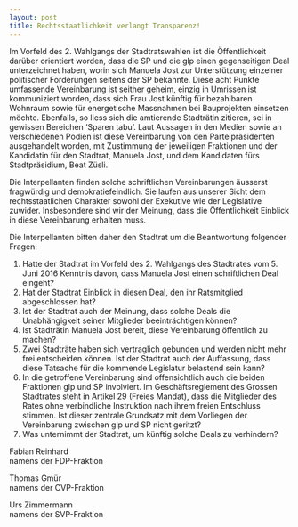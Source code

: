 ```yaml
---
layout: post
title: Rechtsstaatlichkeit verlangt Transparenz!
---
```


Im Vorfeld des 2. Wahlgangs der Stadtratswahlen ist die Öffentlichkeit darüber orientiert worden, dass die SP und die glp einen gegenseitigen Deal unterzeichnet haben, worin sich Manuela Jost zur Unterstützung einzelner politischer Forderungen seitens der SP bekannte. Diese acht Punkte umfassende Vereinbarung ist seither geheim, einzig in Umrissen ist kommuniziert worden, dass sich Frau Jost künftig für bezahlbaren Wohnraum sowie für energetische Massnahmen bei Bauprojekten einsetzen möchte. Ebenfalls, so liess sich die amtierende Stadträtin zitieren, sei in gewissen Bereichen ‘Sparen tabu’. Laut Aussagen in den Medien sowie an verschiedenen Podien ist diese Vereinbarung von den Parteipräsidenten ausgehandelt worden, mit Zustimmung der jeweiligen Fraktionen und der Kandidatin für den Stadtrat, Manuela Jost, und dem Kandidaten fürs Stadtpräsidium, Beat Züsli.

Die Interpellanten finden solche schriftlichen Vereinbarungen äusserst fragwürdig und demokratiefeindlich. Sie laufen aus unserer Sicht dem rechtsstaatlichen Charakter sowohl der Exekutive wie der Legislative zuwider. Insbesondere sind wir der Meinung, dass die Öffentlichkeit Einblick in diese Vereinbarung erhalten muss.

Die Interpellanten bitten daher den Stadtrat um die Beantwortung folgender Fragen:

1.	 Hatte der Stadtrat im Vorfeld des 2. Wahlgangs des Stadtrates vom 5. Juni 2016 Kenntnis davon, dass Manuela Jost einen schriftlichen Deal eingeht?
2.	 Hat der Stadtrat Einblick in diesen Deal, den ihr Ratsmitglied abgeschlossen hat?
3.	 Ist der Stadtrat auch der Meinung, dass solche Deals die Unabhängigkeit seiner Mitglieder beeinträchtigen können?
4.	 Ist Stadträtin Manuela Jost bereit, diese Vereinbarung öffentlich zu machen?
5.	 Zwei Stadträte haben sich vertraglich gebunden und werden nicht mehr frei entscheiden können. Ist der Stadtrat auch der Auffassung, dass diese Tatsache für die kommende Legislatur belastend sein kann?
6.	 In die getroffene Vereinbarung sind offensichtlich auch die beiden Fraktionen glp und SP involviert. Im Geschäftsreglement des Grossen Stadtrates steht in Artikel 29 (Freies Mandat), dass die Mitglieder des Rates ohne verbindliche Instruktion nach ihrem freien Entschluss stimmen. Ist dieser zentrale Grundsatz mit dem Vorliegen der Vereinbarung zwischen glp und SP nicht geritzt?
7. 	Was unternimmt der Stadtrat, um künftig solche Deals zu verhindern?

Fabian Reinhard  
namens der FDP-Fraktion

Thomas Gmür  
namens der CVP-Fraktion		

Urs Zimmermann  
namens der SVP-Fraktion
